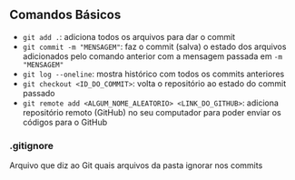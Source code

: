 ## Comandos Básicos
- `git add .`: adiciona todos os arquivos para dar o commit
- `git commit -m "MENSAGEM"`: faz o commit (salva) o estado dos arquivos adicionados pelo comando anterior com a mensagem passada em `-m "MENSAGEM"`
- `git log --oneline`: mostra histórico com todos os commits anteriores
- `git checkout <ID_DO_COMMIT>`: volta o repositório ao estado do commit passado
- `git remote add <ALGUM_NOME_ALEATORIO> <LINK_DO_GITHUB>`: adiciona repositório remoto (GitHub) no seu computador para poder enviar os códigos para o GitHub

### .gitignore
Arquivo que diz ao Git quais arquivos da pasta ignorar nos commits
